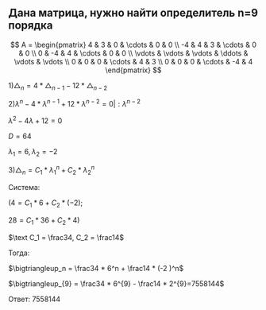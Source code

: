 ## Дана матрица, нужно найти определитель n=9 порядка

$$      
A =       
 \begin{pmatrix}      
  4 & 3 & 0 & \cdots & 0 & 0 \\      
  -4 & 4 & 3 & \cdots & 0 & 0 \\      
  0 & -4 & 4 & \cdots & 0 & 0 \\      
  \vdots  & \vdots & \vdots & \ddots & \vdots & \vdots  \\      
  0 & 0 & 0 & \cdots & 4 & 3 \\      
  0 & 0 & 0 & \cdots & -4 & 4       
 \end{pmatrix}      
$$ 

$1) \bigtriangleup_n = 4 * \bigtriangleup_{n-1} - 12 * \bigtriangleup_{n-2}$

$2) \lambda^n - 4 * \lambda^{n-1} + 12 * \lambda^{n-2} = 0| :\lambda^{n-2}$

$λ ^2 - 4λ + 12 = 0$

$D = 64$

$\lambda_1 = 6, \lambda_2 = -2$

$3)\bigtriangleup_n  = C_1 * \lambda_1^n + C_2 * \lambda_2^n$

$\text{Система:}$  

$(4 = C_1 * 6 + C_2 * (-2);$  

$28 = C_1 * 36 + C_2 * 4)$

$\text C_1 = \frac34, C_2 = \frac14$

$\text{Тогда: }$

$\bigtriangleup_n  = \frac34 * 6^n + \frac14 * (-2 )^n$

$\bigtriangleup_{9}  = \frac34 *  6^{9} - \frac14 * 2^{9}=7558144$

$\text{Ответ: 7558144}$

